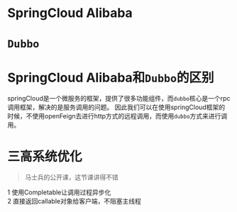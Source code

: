 # SpringCloud Alibaba

# ```Dubbo```

# SpringCloud Alibaba和```Dubbo```的区别
springCloud是一个微服务的框架，提供了很多功能组件，而```dubbo```核心是一个rpc调用框架，解决的是服务调用的问题。
因此我们可以在使用springCloud框架的时候，不使用openFeign去进行http方式的远程调用，而使用```dubbo```方式来进行调用。

# 三高系统优化
> 马士兵的公开课，这节课讲得不错  

1 使用Completable让调用过程异步化  
2 直接返回callable对象给客户端，不阻塞主线程  
